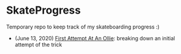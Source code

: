# SkateProgress
Temporary repo to keep track of my skateboarding progress :)

* (June 13, 2020) [First Attempt At An Ollie](./ollie-first-attempts.md): breaking down an initial attempt of the trick
